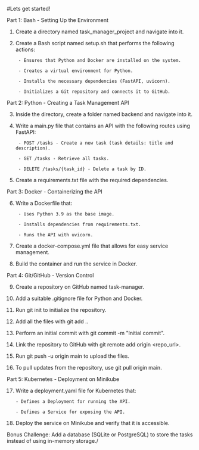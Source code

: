 #Lets get started!

Part 1: Bash - Setting Up the Environment

1. Create a directory named task_manager_project and navigate into it.

2. Create a Bash script named setup.sh that performs the following actions:

        - Ensures that Python and Docker are installed on the system.

        - Creates a virtual environment for Python.

        - Installs the necessary dependencies (FastAPI, uvicorn).

        - Initializes a Git repository and connects it to GitHub.


Part 2: Python - Creating a Task Management API

3. Inside the directory, create a folder named backend and navigate into it.

4. Write a main.py file that contains an API with the following routes using FastAPI:

        - POST /tasks - Create a new task (task details: title and description).

        - GET /tasks - Retrieve all tasks.

        - DELETE /tasks/{task_id} - Delete a task by ID.

5. Create a requirements.txt file with the required dependencies.


Part 3: Docker - Containerizing the API

6. Write a Dockerfile that:

        - Uses Python 3.9 as the base image.

        - Installs dependencies from requirements.txt.

        - Runs the API with uvicorn.

7. Create a docker-compose.yml file that allows for easy service management.

8. Build the container and run the service in Docker.


Part 4: Git/GitHub - Version Control

9. Create a repository on GitHub named task-manager.

10. Add a suitable .gitignore file for Python and Docker.

11. Run git init to initialize the repository.

12. Add all the files with git add ..

13. Perform an initial commit with git commit -m "Initial commit".

14. Link the repository to GitHub with git remote add origin <repo_url>.

15. Run git push -u origin main to upload the files.

16. To pull updates from the repository, use git pull origin main.


Part 5: Kubernetes - Deployment on Minikube

17. Write a deployment.yaml file for Kubernetes that:

        - Defines a Deployment for running the API.

        - Defines a Service for exposing the API.

18. Deploy the service on Minikube and verify that it is accessible.



Bonus Challenge: Add a database (SQLite or PostgreSQL) to store the tasks instead of using in-memory storage./

